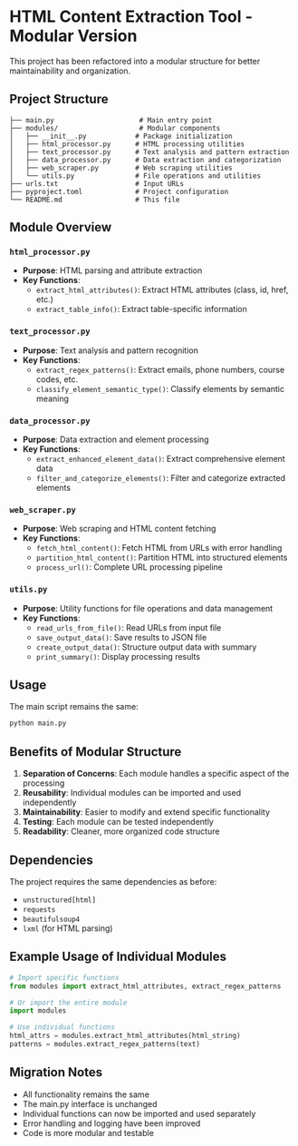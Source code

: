 # HTML Content Extraction Tool - Modular Version

This project has been refactored into a modular structure for better maintainability and organization.

## Project Structure

```
├── main.py                     # Main entry point
├── modules/                    # Modular components
│   ├── __init__.py            # Package initialization
│   ├── html_processor.py      # HTML processing utilities
│   ├── text_processor.py      # Text analysis and pattern extraction
│   ├── data_processor.py      # Data extraction and categorization
│   ├── web_scraper.py         # Web scraping utilities
│   └── utils.py               # File operations and utilities
├── urls.txt                   # Input URLs
├── pyproject.toml             # Project configuration
└── README.md                  # This file
```

## Module Overview

### `html_processor.py`
- **Purpose**: HTML parsing and attribute extraction
- **Key Functions**:
  - `extract_html_attributes()`: Extract HTML attributes (class, id, href, etc.)
  - `extract_table_info()`: Extract table-specific information

### `text_processor.py`
- **Purpose**: Text analysis and pattern recognition
- **Key Functions**:
  - `extract_regex_patterns()`: Extract emails, phone numbers, course codes, etc.
  - `classify_element_semantic_type()`: Classify elements by semantic meaning

### `data_processor.py`
- **Purpose**: Data extraction and element processing
- **Key Functions**:
  - `extract_enhanced_element_data()`: Extract comprehensive element data
  - `filter_and_categorize_elements()`: Filter and categorize extracted elements

### `web_scraper.py`
- **Purpose**: Web scraping and HTML content fetching
- **Key Functions**:
  - `fetch_html_content()`: Fetch HTML from URLs with error handling
  - `partition_html_content()`: Partition HTML into structured elements
  - `process_url()`: Complete URL processing pipeline

### `utils.py`
- **Purpose**: Utility functions for file operations and data management
- **Key Functions**:
  - `read_urls_from_file()`: Read URLs from input file
  - `save_output_data()`: Save results to JSON file
  - `create_output_data()`: Structure output data with summary
  - `print_summary()`: Display processing results

## Usage

The main script remains the same:

```bash
python main.py
```

## Benefits of Modular Structure

1. **Separation of Concerns**: Each module handles a specific aspect of the processing
2. **Reusability**: Individual modules can be imported and used independently
3. **Maintainability**: Easier to modify and extend specific functionality
4. **Testing**: Each module can be tested independently
5. **Readability**: Cleaner, more organized code structure

## Dependencies

The project requires the same dependencies as before:
- `unstructured[html]`
- `requests`
- `beautifulsoup4`
- `lxml` (for HTML parsing)

## Example Usage of Individual Modules

```python
# Import specific functions
from modules import extract_html_attributes, extract_regex_patterns

# Or import the entire module
import modules

# Use individual functions
html_attrs = modules.extract_html_attributes(html_string)
patterns = modules.extract_regex_patterns(text)
```

## Migration Notes

- All functionality remains the same
- The main.py interface is unchanged
- Individual functions can now be imported and used separately
- Error handling and logging have been improved
- Code is more modular and testable